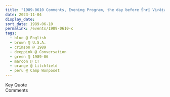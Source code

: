 ```yaml
---
title: "1989-0610 Comments, Evening Program, the day before Śhrī Virāṭa Pūjā, Camp Wonposet, Lennox Hill Road, Litchfield, CT, U.S.A."
date: 2023-11-04
display_date: 
sort_date: 1989-06-10
permalink: /events/1989-0610-c
tags:
  - blue @ English
  - brown @ U.S.A.
  - crimson @ 1989
  - deeppink @ Conversation
  - green @ 1989-06
  - maroon @ CT
  - orange @ Litchfield
  - peru @ Camp Wonposet
---
```


<wave-list>
  <list-title color="green" width="75">Key Quote</list-title>
  <list-item color="BlanchedAlmond"  width="200"></list-item>
  <list-item color="Lavender"></list-item>
  <list-item color="BlanchedAlmond"></list-item>
</wave-list>

<br>

<wave-list>
  <list-title color="green" width="75">Comments</list-title>
  <list-item color="BlanchedAlmond"  width="200"></list-item>
  <list-item color="Lavender"></list-item>
  <list-item color="BlanchedAlmond"></list-item>
</wave-list>